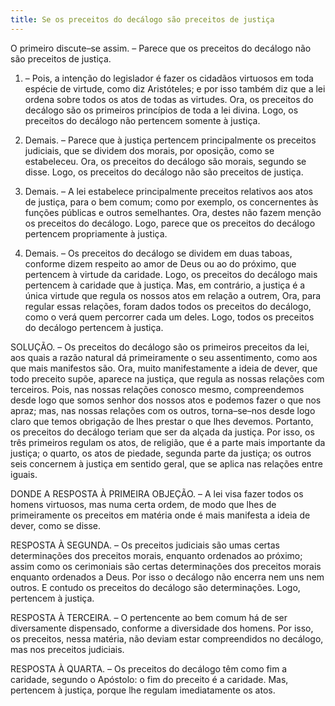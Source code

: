 ```yaml
---
title: Se os preceitos do decálogo são preceitos de justiça
---
```


O primeiro discute–se assim. – Parece que os preceitos do decálogo não são preceitos de justiça.  

1. – Pois, a intenção do legislador é fazer os cidadãos virtuosos em toda espécie de virtude, como diz Aristóteles; e por isso também diz que a lei ordena sobre todos os atos de todas as virtudes. Ora, os preceitos do decálogo são os primeiros princípios de toda a lei divina. Logo, os preceitos do decálogo não pertencem somente à justiça.  

2. Demais. – Parece que à justiça pertencem principalmente os preceitos judiciais, que se dividem dos morais, por oposição, como se estabeleceu. Ora, os preceitos do decálogo são morais, segundo se disse. Logo, os preceitos do decálogo não são preceitos de justiça.  

3. Demais. – A lei estabelece principalmente preceitos relativos aos atos de justiça, para o bem comum; como por exemplo, os concernentes às funções públicas e outros semelhantes. Ora, destes não fazem menção os preceitos do decálogo. Logo, parece que os preceitos do decálogo pertencem propriamente à justiça.  

4. Demais. – Os preceitos do decálogo se dividem em duas taboas, conforme dizem respeito ao amor de Deus ou ao do próximo, que pertencem à virtude da caridade. Logo, os preceitos do decálogo mais pertencem à caridade que à justiça.  Mas, em contrário, a justiça é a única virtude que regula os nossos atos em relação a outrem, Ora, para regular essas relações, foram dados todos os preceitos do decálogo, como o verá quem percorrer cada um deles. Logo, todos os preceitos do decálogo pertencem à justiça.  

SOLUÇÃO. – Os preceitos do decálogo são os primeiros preceitos da lei, aos quais a razão natural dá primeiramente o seu assentimento, como aos que mais manifestos são. Ora, muito manifestamente a ideia de dever, que todo preceito supõe, aparece na justiça, que regula as nossas relações com terceiros. Pois, nas nossas relações conosco mesmo, compreendemos desde logo que somos senhor dos nossos atos e podemos fazer o que nos apraz; mas, nas nossas relações com os outros, torna–se–nos desde logo claro que temos obrigação de lhes prestar o que lhes devemos. Portanto, os preceitos do decálogo teriam que ser da alçada da justiça. Por isso, os três primeiros regulam os atos, de religião, que é a parte mais importante da justiça; o quarto, os atos de piedade, segunda parte da justiça; os outros seis concernem à justiça em sentido geral, que se aplica nas relações entre iguais.  

DONDE A RESPOSTA À PRIMEIRA OBJEÇÃO. – A lei visa fazer todos os homens virtuosos, mas numa certa ordem, de modo que lhes de primeiramente os preceitos em matéria onde é mais manifesta a ideia de dever, como se disse.  

RESPOSTA À SEGUNDA. – Os preceitos judiciais são umas certas determinações dos preceitos morais, enquanto ordenados ao próximo; assim como os cerimoniais são certas determinações dos preceitos morais enquanto ordenados a Deus. Por isso o decálogo não encerra nem uns nem outros. E contudo os preceitos do decálogo são determinações. Logo, pertencem à justiça. 

RESPOSTA À TERCEIRA. – O pertencente ao bem comum há de ser diversamente dispensado, conforme a diversidade dos homens. Por isso, os preceitos, nessa matéria, não deviam estar compreendidos no decálogo, mas nos preceitos judiciais.  

RESPOSTA À QUARTA. – Os preceitos do decálogo têm como fim a caridade, segundo o Apóstolo: o fim do preceito é a caridade. Mas, pertencem à justiça, porque lhe regulam imediatamente os atos.